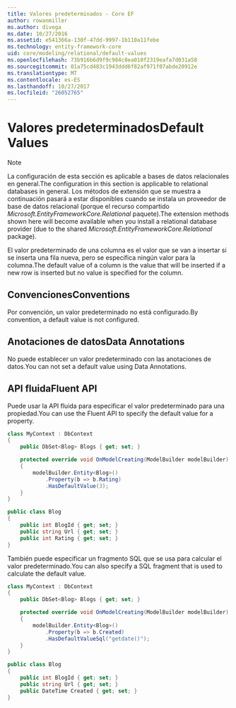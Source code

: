 ```yaml
---
title: Valores predeterminados - Core EF
author: rowanmiller
ms.author: divega
ms.date: 10/27/2016
ms.assetid: e541366a-130f-47dd-9997-1b110a11febe
ms.technology: entity-framework-core
uid: core/modeling/relational/default-values
ms.openlocfilehash: 73b916b6d9f9c984c8ea010f2319eafa7d031a58
ms.sourcegitcommit: 01a75cd483c1943ddd6f82af971f07abde20912e
ms.translationtype: MT
ms.contentlocale: es-ES
ms.lasthandoff: 10/27/2017
ms.locfileid: "26052765"
---
```

# <a name="default-values"></a><span data-ttu-id="b13d4-102">Valores predeterminados</span><span class="sxs-lookup"><span data-stu-id="b13d4-102">Default Values</span></span>

> [!NOTE]  
> <span data-ttu-id="b13d4-103">La configuración de esta sección es aplicable a bases de datos relacionales en general.</span><span class="sxs-lookup"><span data-stu-id="b13d4-103">The configuration in this section is applicable to relational databases in general.</span></span> <span data-ttu-id="b13d4-104">Los métodos de extensión que se muestra a continuación pasará a estar disponibles cuando se instala un proveedor de base de datos relacional (porque el recurso compartido *Microsoft.EntityFrameworkCore.Relational* paquete).</span><span class="sxs-lookup"><span data-stu-id="b13d4-104">The extension methods shown here will become available when you install a relational database provider (due to the shared *Microsoft.EntityFrameworkCore.Relational* package).</span></span>

<span data-ttu-id="b13d4-105">El valor predeterminado de una columna es el valor que se van a insertar si se inserta una fila nueva, pero se especifica ningún valor para la columna.</span><span class="sxs-lookup"><span data-stu-id="b13d4-105">The default value of a column is the value that will be inserted if a new row is inserted but no value is specified for the column.</span></span>

## <a name="conventions"></a><span data-ttu-id="b13d4-106">Convenciones</span><span class="sxs-lookup"><span data-stu-id="b13d4-106">Conventions</span></span>

<span data-ttu-id="b13d4-107">Por convención, un valor predeterminado no está configurado.</span><span class="sxs-lookup"><span data-stu-id="b13d4-107">By convention, a default value is not configured.</span></span>

## <a name="data-annotations"></a><span data-ttu-id="b13d4-108">Anotaciones de datos</span><span class="sxs-lookup"><span data-stu-id="b13d4-108">Data Annotations</span></span>

<span data-ttu-id="b13d4-109">No puede establecer un valor predeterminado con las anotaciones de datos.</span><span class="sxs-lookup"><span data-stu-id="b13d4-109">You can not set a default value using Data Annotations.</span></span>

## <a name="fluent-api"></a><span data-ttu-id="b13d4-110">API fluida</span><span class="sxs-lookup"><span data-stu-id="b13d4-110">Fluent API</span></span>

<span data-ttu-id="b13d4-111">Puede usar la API fluida para especificar el valor predeterminado para una propiedad.</span><span class="sxs-lookup"><span data-stu-id="b13d4-111">You can use the Fluent API to specify the default value for a property.</span></span>

<!-- [!code-csharp[Main](samples/core/relational/Modeling/FluentAPI/Samples/Relational/DefaultValue.cs?highlight=9)] -->
``` csharp
class MyContext : DbContext
{
    public DbSet<Blog> Blogs { get; set; }

    protected override void OnModelCreating(ModelBuilder modelBuilder)
    {
        modelBuilder.Entity<Blog>()
            .Property(b => b.Rating)
            .HasDefaultValue(3);
    }
}

public class Blog
{
    public int BlogId { get; set; }
    public string Url { get; set; }
    public int Rating { get; set; }
}
```

<span data-ttu-id="b13d4-112">También puede especificar un fragmento SQL que se usa para calcular el valor predeterminado.</span><span class="sxs-lookup"><span data-stu-id="b13d4-112">You can also specify a SQL fragment that is used to calculate the default value.</span></span>

<!-- [!code-csharp[Main](samples/core/relational/Modeling/FluentAPI/Samples/Relational/DefaultValueSql.cs?highlight=9)] -->
``` csharp
class MyContext : DbContext
{
    public DbSet<Blog> Blogs { get; set; }

    protected override void OnModelCreating(ModelBuilder modelBuilder)
    {
        modelBuilder.Entity<Blog>()
            .Property(b => b.Created)
            .HasDefaultValueSql("getdate()");
    }
}

public class Blog
{
    public int BlogId { get; set; }
    public string Url { get; set; }
    public DateTime Created { get; set; }
}
```
